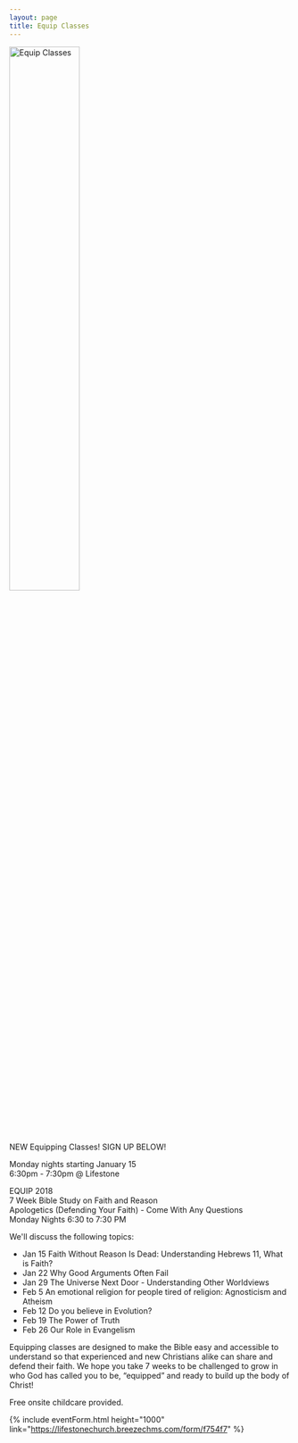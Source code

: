 ```yaml
---
layout: page
title: Equip Classes
---
```


<style>
img.Logo__Image {
  width: 100%;
}
@media (min-width: 767px) {
  img.Logo__Image {
    width: 50%;
  }
}
</style>

<img class="Logo__Image" src="{{ site.baseurl }}/assets/uploads/pages/equip.jpg" alt="Equip Classes" />

NEW Equipping Classes! SIGN UP BELOW!

<p>
Monday nights starting January 15<br/>
6:30pm - 7:30pm @ Lifestone
</p>

<p>
EQUIP 2018<br/>
7 Week Bible Study on Faith and Reason<br/>
Apologetics (Defending Your Faith) - Come With Any Questions<br/>
Monday Nights 6:30 to 7:30 PM
</p>

We'll discuss the following topics:

<ul>
  <li>Jan 15 Faith Without Reason Is Dead: Understanding Hebrews 11, What is Faith?</li>
  <li>Jan 22 Why Good Arguments Often Fail</li>
  <li>Jan 29 The Universe Next Door - Understanding Other Worldviews</li>
  <li>Feb 5 An emotional religion for people tired of religion: Agnosticism and Atheism</li>
  <li>Feb 12 Do you believe in Evolution?</li>
  <li>Feb 19 The Power of Truth</li>
  <li>Feb 26 Our Role in Evangelism</li>
</ul>

Equipping classes are designed to make the Bible easy and accessible to understand so that experienced and new Christians alike can share and defend their faith. We hope you take 7 weeks to be challenged to grow in who God has called you to be, “equipped” and ready to build up the body of Christ!

Free onsite childcare provided.

{% include eventForm.html height="1000" link="https://lifestonechurch.breezechms.com/form/f754f7" %}
